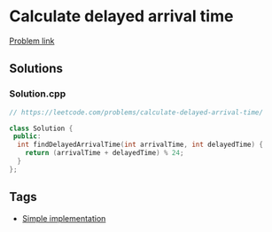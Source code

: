 # Calculate delayed arrival time

[Problem link](https://leetcode.com/problems/calculate-delayed-arrival-time/)

## Solutions


### Solution.cpp
```cpp
// https://leetcode.com/problems/calculate-delayed-arrival-time/

class Solution {
 public:
  int findDelayedArrivalTime(int arrivalTime, int delayedTime) {
    return (arrivalTime + delayedTime) % 24;
  }
};
```
## Tags

* [Simple implementation](/Collections/simple-implementation.md#simple-implementation)

